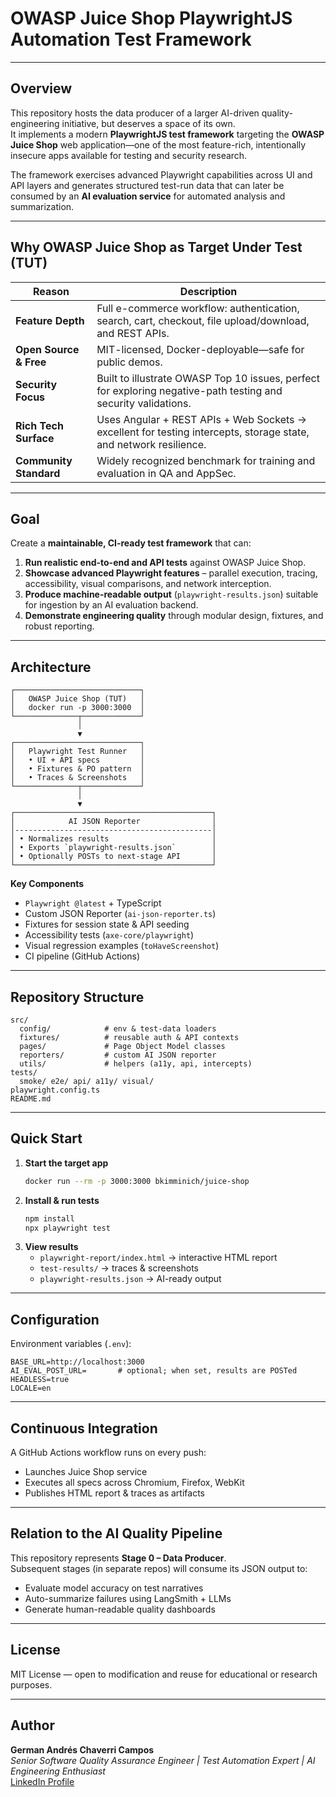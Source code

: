 # OWASP Juice Shop PlaywrightJS Automation Test Framework

---

## Overview
This repository hosts the data producer of a larger AI-driven quality-engineering initiative, but deserves a space of its own.  
It implements a modern **PlaywrightJS test framework** targeting the **OWASP Juice Shop** web application—one of the most feature-rich, intentionally insecure apps available for testing and security research.

The framework exercises advanced Playwright capabilities across UI and API layers and generates structured test-run data that can later be consumed by an **AI evaluation service** for automated analysis and summarization.

---

## Why OWASP Juice Shop as Target Under Test (TUT)

| Reason | Description |
|--------|--------------|
| **Feature Depth** | Full e-commerce workflow: authentication, search, cart, checkout, file upload/download, and REST APIs. |
| **Open Source & Free** | MIT-licensed, Docker-deployable—safe for public demos. |
| **Security Focus** | Built to illustrate OWASP Top 10 issues, perfect for exploring negative-path testing and security validations. |
| **Rich Tech Surface** | Uses Angular + REST APIs + Web Sockets → excellent for testing intercepts, storage state, and network resilience. |
| **Community Standard** | Widely recognized benchmark for training and evaluation in QA and AppSec. |

---

## Goal
Create a **maintainable, CI-ready test framework** that can:

1. **Run realistic end-to-end and API tests** against OWASP Juice Shop.  
2. **Showcase advanced Playwright features** – parallel execution, tracing, accessibility, visual comparisons, and network interception.  
3. **Produce machine-readable output** (`playwright-results.json`) suitable for ingestion by an AI evaluation backend.
4. **Demonstrate engineering quality** through modular design, fixtures, and robust reporting.

---

## Architecture

```
┌────────────────────────────┐
│   OWASP Juice Shop (TUT)   │
│   docker run -p 3000:3000  │
└──────────────┬─────────────┘
               │
               ▼
┌────────────────────────────┐
│   Playwright Test Runner   │
│   • UI + API specs         │
│   • Fixtures & PO pattern  │
│   • Traces & Screenshots   │
└──────────────┬─────────────┘
               │
               ▼
┌────────────────────────────────────────────┐
│            AI JSON Reporter                │
│--------------------------------------------│
│ • Normalizes results                       │
│ • Exports `playwright-results.json`        │
│ • Optionally POSTs to next-stage API       │
└────────────────────────────────────────────┘

```

**Key Components**
- `Playwright @latest` + TypeScript
- Custom JSON Reporter (`ai-json-reporter.ts`)
- Fixtures for session state & API seeding
- Accessibility tests (`axe-core/playwright`)
- Visual regression examples (`toHaveScreenshot`)
- CI pipeline (GitHub Actions)

---

## Repository Structure
```
src/
  config/            # env & test-data loaders
  fixtures/          # reusable auth & API contexts
  pages/             # Page Object Model classes
  reporters/         # custom AI JSON reporter
  utils/             # helpers (a11y, api, intercepts)
tests/
  smoke/ e2e/ api/ a11y/ visual/
playwright.config.ts
README.md
```

---

## Quick Start

1. **Start the target app**
   ```bash
   docker run --rm -p 3000:3000 bkimminich/juice-shop
   ```
2. **Install & run tests**
   ```bash
   npm install
   npx playwright test
   ```
3. **View results**
   - `playwright-report/index.html` → interactive HTML report  
   - `test-results/` → traces & screenshots  
   - `playwright-results.json` → AI-ready output  

---

## Configuration
Environment variables (`.env`):
```env
BASE_URL=http://localhost:3000
AI_EVAL_POST_URL=       # optional; when set, results are POSTed
HEADLESS=true
LOCALE=en
```

---

## Continuous Integration
A GitHub Actions workflow runs on every push:
- Launches Juice Shop service
- Executes all specs across Chromium, Firefox, WebKit
- Publishes HTML report & traces as artifacts

---

## Relation to the AI Quality Pipeline
This repository represents **Stage 0 – Data Producer**.  
Subsequent stages (in separate repos) will consume its JSON output to:
- Evaluate model accuracy on test narratives  
- Auto-summarize failures using LangSmith + LLMs  
- Generate human-readable quality dashboards  

---

## License
MIT License — open to modification and reuse for educational or research purposes.

---

## Author
**German Andrés Chaverri Campos**  
*Senior Software Quality Assurance Engineer | Test Automation Expert | AI Engineering Enthusiast*  
[LinkedIn Profile](https://www.linkedin.com/in/german-chaverri-campos/)
